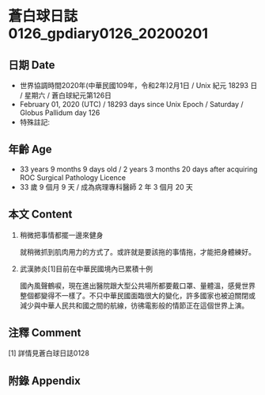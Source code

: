 # 蒼白球日誌0126_gpdiary0126_20200201 #

## 日期 Date ##

* 世界協調時間2020年(中華民國109年，令和2年)2月1日 / Unix 紀元 18293 日 / 星期六 / 蒼白球紀元第126日
* February 01, 2020 (UTC) / 18293 days since Unix Epoch / Saturday / Globus Pallidum day 126
* 特殊註記:

## 年齡 Age ##

* 33 years 9 months 9 days old / 2 years 3 months 20 days after acquiring ROC Surgical Pathology Licence
* 33 歲 9 個月 9 天 / 成為病理專科醫師 2 年 3 個月 20 天

## 本文 Content ##

1. 稍微把事情都擺一邊來健身

    就稍微抓到肌肉用力的方式了。或許就是要該拖的事情拖，才能把身體練好。

2. 武漢肺炎[1]目前在中華民國境內已累積十例

    國內風聲鶴唳，現在進出醫院跟大型公共場所都要戴口罩、量體溫，感覺世界整個都變得不一樣了。不只中華民國面臨很大的變化，許多國家也被迫關閉或減少與中華人民共和國之間的航線，彷彿電影般的情節正在這個世界上演。

## 注釋 Comment ##

[1] 詳情見蒼白球日誌0128

## 附錄 Appendix ##
